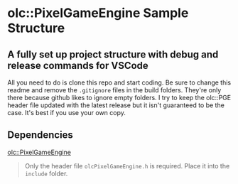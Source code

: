 # **olc::PixelGameEngine Sample Structure**

## A fully set up project structure with debug and release commands for VSCode

All you need to do is clone this repo and start coding.
Be sure to change this readme and remove the `.gitignore` files in the build folders. They're only there because github likes to ignore empty folders.
I try to keep the olc::PGE header file updated with the latest release but it isn't guaranteed to be the case.
It's best if you use your own copy.

## Dependencies

[olc::PixelGameEngine](https://github.com/OneLoneCoder/olcPixelGameEngine)
> Only the header file `olcPixelGameEngine.h` is required. Place it into the `include` folder.
